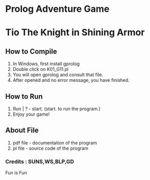 # Prolog Adventure Game

# Tio The Knight in Shining Armor

## How to Compile
  1. In Windows, first install gprolog
  2. Double click on K01_G11.pl
  3. You will open gprolog and consult that file.
  4. After opened and no error message, you have finished.

## How to Run
  1. Run | ? - start.
  (start. to run the program.)
  2. Enjoy your game!
  
## About File

  1. pdf file - documentation of the program
  2. pl file - source code of the program

### Credits : SUNS,WS,BLP,GD

Fun is Fun
